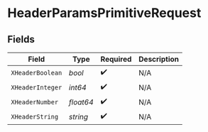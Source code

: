 # HeaderParamsPrimitiveRequest


## Fields

| Field              | Type               | Required           | Description        |
| ------------------ | ------------------ | ------------------ | ------------------ |
| `XHeaderBoolean`   | *bool*             | :heavy_check_mark: | N/A                |
| `XHeaderInteger`   | *int64*            | :heavy_check_mark: | N/A                |
| `XHeaderNumber`    | *float64*          | :heavy_check_mark: | N/A                |
| `XHeaderString`    | *string*           | :heavy_check_mark: | N/A                |